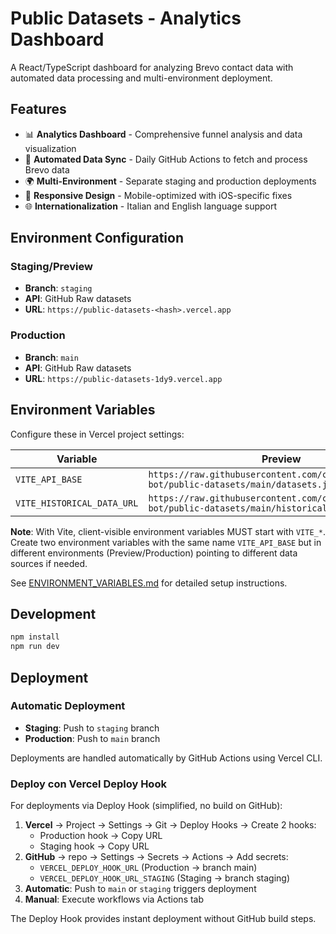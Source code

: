 # Public Datasets - Analytics Dashboard

A React/TypeScript dashboard for analyzing Brevo contact data with automated data processing and multi-environment deployment.

## Features

- 📊 **Analytics Dashboard** - Comprehensive funnel analysis and data visualization
- 🔄 **Automated Data Sync** - Daily GitHub Actions to fetch and process Brevo data
- 🌍 **Multi-Environment** - Separate staging and production deployments
- 🎨 **Responsive Design** - Mobile-optimized with iOS-specific fixes
- 🌐 **Internationalization** - Italian and English language support

## Environment Configuration

### Staging/Preview
- **Branch**: `staging`
- **API**: GitHub Raw datasets
- **URL**: `https://public-datasets-<hash>.vercel.app`

### Production
- **Branch**: `main`
- **API**: GitHub Raw datasets
- **URL**: `https://public-datasets-1dy9.vercel.app`

## Environment Variables

Configure these in Vercel project settings:

| Variable | Preview | Production |
|----------|---------|------------|
| `VITE_API_BASE` | `https://raw.githubusercontent.com/chiarasiniadvisor-bot/public-datasets/main/datasets.json` | `https://raw.githubusercontent.com/chiarasiniadvisor-bot/public-datasets/main/datasets.json` |
| `VITE_HISTORICAL_DATA_URL` | `https://raw.githubusercontent.com/chiarasiniadvisor-bot/public-datasets/main/historical-data.json` | `https://raw.githubusercontent.com/chiarasiniadvisor-bot/public-datasets/main/historical-data.json` |

**Note**: With Vite, client-visible environment variables MUST start with `VITE_*`. Create two environment variables with the same name `VITE_API_BASE` but in different environments (Preview/Production) pointing to different data sources if needed.

See [ENVIRONMENT_VARIABLES.md](./ENVIRONMENT_VARIABLES.md) for detailed setup instructions.

## Development

```bash
npm install
npm run dev
```

## Deployment

### Automatic Deployment
- **Staging**: Push to `staging` branch
- **Production**: Push to `main` branch

Deployments are handled automatically by GitHub Actions using Vercel CLI.

### Deploy con Vercel Deploy Hook

For deployments via Deploy Hook (simplified, no build on GitHub):

1. **Vercel** → Project → Settings → Git → Deploy Hooks → Create 2 hooks:
   - Production hook → Copy URL
   - Staging hook → Copy URL
2. **GitHub** → repo → Settings → Secrets → Actions → Add secrets:
   - `VERCEL_DEPLOY_HOOK_URL` (Production → branch main)
   - `VERCEL_DEPLOY_HOOK_URL_STAGING` (Staging → branch staging)
3. **Automatic**: Push to `main` or `staging` triggers deployment
4. **Manual**: Execute workflows via Actions tab

The Deploy Hook provides instant deployment without GitHub build steps.
